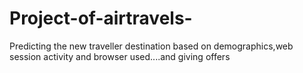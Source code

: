 # Project-of-airtravels-
Predicting the new traveller destination based on demographics,web session activity and browser used....and giving offers
